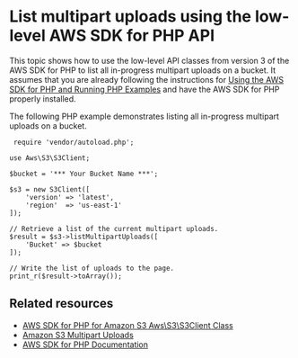 # List multipart uploads using the low\-level AWS SDK for PHP API<a name="LLlistMPuploadsPHP"></a>

This topic shows how to use the low\-level API classes from version 3 of the AWS SDK for PHP to list all in\-progress multipart uploads on a bucket\. It assumes that you are already following the instructions for [Using the AWS SDK for PHP and Running PHP Examples](UsingTheMPphpAPI.md) and have the AWS SDK for PHP properly installed\. 

The following PHP example demonstrates listing all in\-progress multipart uploads on a bucket\.

```
 require 'vendor/autoload.php';

use Aws\S3\S3Client;

$bucket = '*** Your Bucket Name ***';

$s3 = new S3Client([
    'version' => 'latest',
    'region'  => 'us-east-1'
]);

// Retrieve a list of the current multipart uploads.
$result = $s3->listMultipartUploads([
    'Bucket' => $bucket
]);

// Write the list of uploads to the page.
print_r($result->toArray());
```

## Related resources<a name="RelatedResources-LLlistMPuploadsPHP"></a>
+ [ AWS SDK for PHP for Amazon S3 Aws\\S3\\S3Client Class](https://docs.aws.amazon.com/aws-sdk-php/v3/api/class-Aws.S3.S3Client.html) 
+ [ Amazon S3 Multipart Uploads](https://docs.aws.amazon.com/aws-sdk-php/v3/guide/service/s3-multipart-upload.html) 
+ [AWS SDK for PHP Documentation](http://aws.amazon.com/documentation/sdk-for-php/)